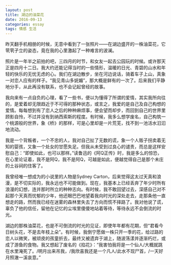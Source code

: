 ```yaml
---
layout: post
title: 湖边的油菜花
date: 2016-09-13
categories: essay
tags: 情感 生活
---
```


昨天翻手机相册的时候，无意中看到了一张照片——在湖边盛开的一株油菜花，它茕茕孑立的姿态，竟在我的心里激起了一种难言的波澜。

照片是一年半之前拍的吧，三四月的时节，和女友一起去公园玩的时候。或许那天正是四月十二日。我大约还能记得当时的一些情形，温暖的日光、青碧的山水和年轻的快乐的无忧无虑的心。我们在湖边散步，坐在河边说话，骑着车子上山，真象一对恋人应有的样子。“我见青山多妩媚”，那大概是鲜有的一次了。后来我们平静地分手，从此再没有联系，也不会记起曾经的故事。

我向来有一点自负的心理，看了一些书，便以为懂得了所谓的爱情，其实我所向往的，是爱着却无限趋近于不可得的那种状态，或言之，我爱的是自己及自己构想的爱情。每每想到有了恋人之后的种种麻烦事，便会望而却步，而回到自己的世界里顾影自怜，不过并没有到纳西索斯的程度。有时候，我多么想学废名，自己构筑一个桃源般的世界，象《桥》的那样，可是心里却是一片荒芜，找不到一池活水汩汩地流动。

我是一个背叛者，一个不忠的人，我对自己扯了无数的谎，象一个人贩子拐卖着无知的婴孩，又象一个处女的甘愿失足。但我从未受到过良心的谴责，而总是这样安慰自己：“即使如此，也可以那样。”读鲁迅的《阿Q正传》时，我是多么的惊恐，在心里论证着，我不是阿Q，我不是阿Q，可越是如此，便越觉得自己是那个未庄的土谷祠的住客了。

我曾经唯一想成为的小说里的人物是Sydney Carton，后来觉得这太过天真和浪漫，是不切实际的，我永远也不可能做到。现在，我基本上已经丢弃了年少时所有浪漫的幻想，连并那时所立的种种志向。有时候，我不敢回望过去，深感自己对不起那个天真而忧郁的少年，他还眼巴巴地望着我向时光的深处走去，走那条他一直想走的路，然而我已经在迷雾的森林里失去了方向而慌不择路了。我对他说了谎，辜负了他的信任，留他在记忆的尘埃里傻傻地站着等待，等待永远不会倒流的时光。

湖边的那株油菜花，也是不可倒流的时光的见证，即使年年都有花期，但“君看今日树头花，不是去年枝上朵”。有时候，我倒宁愿做一株只开一季的花，给过路的恋人以微笑，被顽皮的孩童折去，最终又被遗弃于湖上，随波荡漾并逐渐朽烂，或成了游鱼的食物。我又想起了废名的《掐花》：“我害怕我将是一个仙人/大概就跳在水里淹死了。/明月出来吊我，/我欣喜我还是一个凡人/此水不现尸首，/一天好月照澈一溪哀意。”